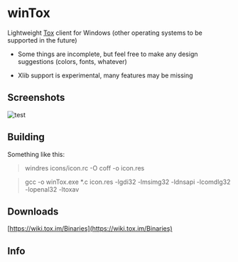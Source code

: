 # winTox

Lightweight [Tox](https://github.com/irungentoo/ProjectTox-Core) client for Windows (other operating systems to be supported in the future)

* Some things are incomplete, but feel free to make any design suggestions (colors, fonts, whatever)

* Xlib support is experimental, many features may be missing

## Screenshots
![test](https://raw.github.com/notsecure/winTox/master/images/winTox.png "winTox early build")


## Building

Something like this:

>windres icons/icon.rc -O coff -o icon.res

>gcc -o winTox.exe *.c icon.res -lgdi32 -lmsimg32 -ldnsapi -lcomdlg32 -lopenal32 -ltoxav

## Downloads

[https://wiki.tox.im/Binaries](https://wiki.tox.im/Binaries)

## Info



